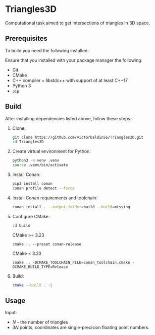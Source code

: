 # Triangles3D

Computational task aimed to get intersections of triangles
in 3D space.

## Prerequisites

To build you need the following installed:

Ensure that you installed with your package manager the following:

* Git
* CMake
* C++ compiler + libstdc++ with support of at least C++17
* Python 3
* `pip`

## Build

After installing dependencies listed above, follow these steps:

1. Clone:

   ```sh
   git clone https://github.com/victorbaldin56/Triangles3D.git
   cd Triangles3D
   ```

1. Create virtual environment for Python:

   ```sh
   python3 -m venv .venv
   source .venv/bin/activate
   ```

1. Install Conan:

   ```sh
   pip3 install conan
   conan profile detect --force
   ```

1. Install Conan requirements and toolchain:

   ```sh
   conan install . --output-folder=build --build=missing
   ```

1. Configure CMake:

   ```sh
   cd build
   ```

   CMake >= 3.23

   ```
   cmake .. --preset conan-release
   ```

   CMake < 3.23

   ```
   cmake .. -DCMAKE_TOOLCHAIN_FILE=conan_toolchain.cmake -DCMAKE_BUILD_TYPE=Release
   ```

1. Build:

   ```sh
   cmake --build . -j
   ```

## Usage

Input:

* $N$ - the number of triangles
* $3N$ points, coordinates are single-precision floating point numbers.
